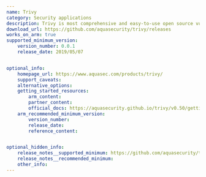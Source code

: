 ```yaml
---
name: Trivy
category: Security applications
description: Trivy is most comprehensive and easy-to-use open source vulnerability scanner for container images.
download_url: https://github.com/aquasecurity/trivy/releases
works_on_arm: true
supported_minimum_version:
    version_number: 0.0.1
    release_date: 2019/05/07


optional_info:
    homepage_url: https://www.aquasec.com/products/trivy/
    support_caveats:
    alternative_options:
    getting_started_resources:
        arm_content:
        partner_content:
        official_docs: https://aquasecurity.github.io/trivy/v0.50/getting-started/installation/
    arm_recommended_minimum_version:
        version_number:
        release_date:
        reference_content:


optional_hidden_info:
    release_notes__supported_minimum: https://github.com/aquasecurity/trivy/releases/tag/v0.0.1
    release_notes__recommended_minimum:
    other_info:
---
```

